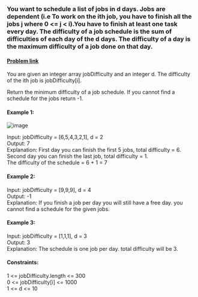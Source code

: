 ### You want to schedule a list of jobs in d days. Jobs are dependent (i.e To work on the ith job, you have to finish all the jobs j where 0 <= j < i).You have to finish at least one task every day. The difficulty of a job schedule is the sum of difficulties of each day of the d days. The difficulty of a day is the maximum difficulty of a job done on that day.
#### [Problem link](https://leetcode.com/problems/minimum-difficulty-of-a-job-schedule/)  
You are given an integer array jobDifficulty and an integer d. The difficulty of the ith job is jobDifficulty[i].  

Return the minimum difficulty of a job schedule. If you cannot find a schedule for the jobs return -1.  

#### Example 1:  
  ![image](https://user-images.githubusercontent.com/91481732/196028012-92e60862-98cf-4804-a194-f59794b93aae.png)

  
Input: jobDifficulty = [6,5,4,3,2,1], d = 2  
Output: 7  
Explanation: First day you can finish the first 5 jobs, total difficulty = 6.  
Second day you can finish the last job, total difficulty = 1.  
The difficulty of the schedule = 6 + 1 = 7   
#### Example 2:  

Input: jobDifficulty = [9,9,9], d = 4  
Output: -1  
Explanation: If you finish a job per day you will still have a free day. you cannot find a schedule for the given jobs.  
#### Example 3:  

Input: jobDifficulty = [1,1,1], d = 3  
Output: 3  
Explanation: The schedule is one job per day. total difficulty will be 3.  

#### Constraints:  
  
1 <= jobDifficulty.length <= 300  
0 <= jobDifficulty[i] <= 1000  
1 <= d <= 10  
